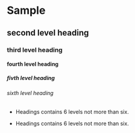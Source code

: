 # Sample
## second level heading
### third level heading
#### fourth level heading
##### fivth level heading
###### sixth level heading

- Headings contains 6 levels not more than six.

+ Headings contains 6 levels not more than six.


